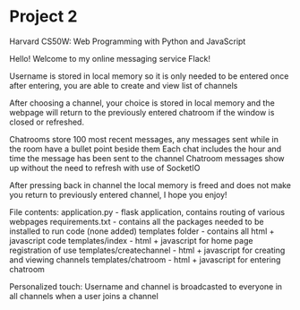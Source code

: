 # Project 2

Harvard CS50W: Web Programming with Python and JavaScript

Hello! Welcome to my online messaging service Flack!

Username is stored in local memory so it is only needed to be entered once
after entering, you are able to create and view list of channels

After choosing a channel, your choice is stored in local memory and the webpage will
return to the previously entered chatroom if the window is closed or refreshed.

Chatrooms store 100 most recent messages, any messages sent while in the room have a bullet point beside them
Each chat includes the hour and time the message has been sent to the channel
Chatroom messages show up without the need to refresh with use of SocketIO

After pressing back in channel the local memory is freed and does not make you return to previously entered channel,
I hope you enjoy!

File contents:
application.py - flask application, contains routing of various webpages
requirements.txt - contains all the packages needed to be installed to run code (none added)
templates folder - contains all html + javascript code
templates/index - html + javascript for home page registration of use
templates/createchannel - html + javascript for creating and viewing channels
templates/chatroom - html + javascript for entering chatroom

Personalized touch:
Username and channel is broadcasted to everyone in all channels when a user joins a channel